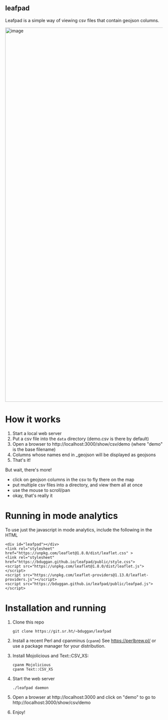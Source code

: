 ## leafpad

Leafpad is a simple way of viewing csv files that contain geojson columns.

<img width="1192" alt="image" src="https://user-images.githubusercontent.com/58956/230172170-6b18dbad-3505-4d82-9e12-df7f4a670a0a.png">

# How it works

1. Start a local web server
1. Put a csv file into the `data` directory (demo.csv is there by default)
2. Open a browser to http://localhost:3000/show/csv/demo (where "demo" is the base filename)
3. Columns whose names end in _geojson will be displayed as geojsons
5. That's it!

But wait, there's more!

* click on geojson columns in the csv to fly there on the map
* put multiple csv files into a directory, and view them all at once
* use the mouse to scroll/pan
* okay, that's really it

# Running in mode analytics

To use just the javascript in mode analytics, include the following in the HTML

```
<div id="leafpad"></div>
<link rel="stylesheet" href="https://unpkg.com/leaflet@1.8.0/dist/leaflet.css" >
<link rel="stylesheet" href="https://bduggan.github.io/leafpad/public/style.css">
<script src="https://unpkg.com/leaflet@1.8.0/dist/leaflet.js"></script>
<script src="https://unpkg.com/leaflet-providers@1.13.0/leaflet-providers.js"></script>
<script src="https://bduggan.github.io/leafpad/public/leafpad.js"></script>
```

# Installation and running

1. Clone this repo
    ```
    git clone https://git.sr.ht/~bduggan/leafpad
    ```

2. Install a recent Perl and cpanminus (`cpanm`)
   See https://perlbrew.pl/ or use a package manager for your distribution.

3. Install Mojolicious and Text::CSV_XS:
     ```
     cpanm Mojolicious
     cpanm Text::CSV_XS
     ```

4. Start the web server
     ```
     ./leafpad daemon
     ```

5. Open a browser at http://localhost:3000 and click on "demo" to go to http://localhost:3000/show/csv/demo

6. Enjoy!


